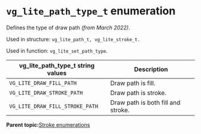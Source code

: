 # `vg_lite_path_type_t` enumeration

Defines the type of draw path *\(from March 2022\)*.

Used in structure: `vg_lite_path_t, vg_lite_stroke_t.`

Used in function: `vg_lite_set_path_type`.

|**vg\_lite\_path\_type\_t string values**|**Description**|
|-----------------------------------------|---------------|
|`VG_LITE_DRAW_FILL_PATH`|Draw path is fill.|
|`VG_LITE_DRAW_STROKE_PATH`|Draw path is stroke.|
|`VG_LITE_DRAW_FILL_STROKE_PATH`|Draw path is both fill and stroke.|

**Parent topic:**[Stroke enumerations](../topics/stroke_enumerations.md)

